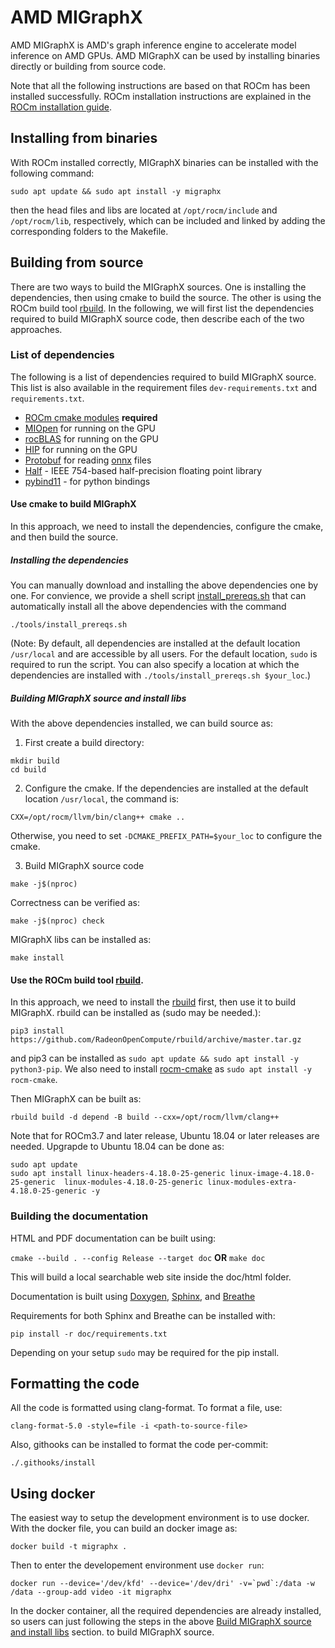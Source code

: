 # AMD MIGraphX

AMD MIGraphX is AMD's graph inference engine to accelerate model inference on AMD GPUs. AMD MIGraphX can be used by
installing binaries directly or building from source code.

Note that all the following instructions are based on that ROCm has been installed successfully. ROCm installation
instructions are explained in the [ROCm installation
guide](https://rocmdocs.amd.com/en/latest/Installation_Guide/Installation-Guide.html).

## Installing from binaries
With ROCm installed correctly, MIGraphX binaries can be installed with the following command:
```
sudo apt update && sudo apt install -y migraphx
```
then the head files and libs are located at `/opt/rocm/include` and `/opt/rocm/lib`, respectively, which can be
included and linked by adding the corresponding folders to the Makefile.

## Building from source

There are two ways to build the MIGraphX sources. One is installing the dependencies, then using 
cmake to build the source. The other is using the ROCm build tool [rbuild](https://github.com/RadeonOpenCompute/rbuild).
In the following, we will first list the dependencies required to build MIGraphX source code, then describe each of the
two approaches.

### List of dependencies
The following is a list of dependencies required to build MIGraphX source. This list is also available in the
requirement files `dev-requirements.txt` and `requirements.txt`.

* [ROCm cmake modules](https://github.com/RadeonOpenCompute/rocm-cmake) **required**
* [MIOpen](https://github.com/ROCmSoftwarePlatform/MIOpen) for running on the GPU
* [rocBLAS](https://github.com/ROCmSoftwarePlatform/rocBLAS) for running on the GPU
* [HIP](https://github.com/ROCm-Developer-Tools/HIP) for running on the GPU
* [Protobuf](https://github.com/google/protobuf) for reading [onnx](https://github.com/onnx/onnx) files
* [Half](http://half.sourceforge.net/) - IEEE 754-based half-precision floating point library
* [pybind11](https://pybind11.readthedocs.io/en/stable/) - for python bindings

#### Use cmake to build MIGraphX

In this approach, we need to install the dependencies, configure the cmake, and then build the source.

##### Installing the dependencies

You can manually download and installing the above dependencies one by one. For convience, we provide a shell 
script [install_prereqs.sh](./tools/install_prereqs.sh) that can automatically install all the above dependencies with
the command 

```./tools/install_prereqs.sh```

(Note: By default, all dependencies are installed at the default location `/usr/local` 
and are accessible by all users. For the default location, `sudo` is required to run the script.
You can also specify a location at which the dependencies are installed with `./tools/install_prereqs.sh $your_loc`.)

##### Building MIGraphX source and install libs

With the above dependencies installed, we can build source as:

1) First create a build directory:


```
mkdir build
cd build
```

2) Configure the cmake. If the dependencies are installed at the default location `/usr/local`, the command is:

```
CXX=/opt/rocm/llvm/bin/clang++ cmake ..
```
Otherwise, you need to set `-DCMAKE_PREFIX_PATH=$your_loc` to configure the cmake. 

3) Build MIGraphX source code

```
make -j$(nproc)
```

Correctness can be verified as:

```
make -j$(nproc) check
```

MIGraphX libs can be installed as:

```
make install
```

#### Use the ROCm build tool [rbuild](https://github.com/RadeonOpenCompute/rbuild).

In this approach, we need to install the [rbuild](https://github.com/RadeonOpenCompute/rbuild) first, then use it to
build MIGraphX. rbuild can be installed as (sudo may be needed.):
```
pip3 install https://github.com/RadeonOpenCompute/rbuild/archive/master.tar.gz
```
and pip3 can be installed as `sudo apt update && sudo apt install -y python3-pip`.
We also need to install [rocm-cmake](https://github.com/RadeonOpenCompute/rocm-cmake) as `sudo apt install -y rocm-cmake`.

Then MIGraphX can be built as:

```
rbuild build -d depend -B build --cxx=/opt/rocm/llvm/clang++
```

Note that for ROCm3.7 and later release, Ubuntu 18.04 or later releases are needed. Upgrapde to Ubuntu 18.04 can be
done as:

```
sudo apt update
sudo apt install linux-headers-4.18.0-25-generic linux-image-4.18.0-25-generic  linux-modules-4.18.0-25-generic linux-modules-extra-4.18.0-25-generic -y
```


### Building the documentation

HTML and PDF documentation can be built using:

`cmake --build . --config Release --target doc` **OR** `make doc`

This will build a local searchable web site inside the doc/html folder.

Documentation is built using [Doxygen](http://www.stack.nl/~dimitri/doxygen/download.html), [Sphinx](http://www.sphinx-doc.org/en/stable/index.html), and [Breathe](https://breathe.readthedocs.io/en/latest/)

Requirements for both Sphinx and Breathe can be installed with:

`pip install -r doc/requirements.txt`

Depending on your setup `sudo` may be required for the pip install.

## Formatting the code

All the code is formatted using clang-format. To format a file, use:

```
clang-format-5.0 -style=file -i <path-to-source-file>
```

Also, githooks can be installed to format the code per-commit:

```
./.githooks/install
```

## Using docker

The easiest way to setup the development environment is to use docker. With the docker file, you can build an docker image as:

    docker build -t migraphx .

Then to enter the developement environment use `docker run`:

    docker run --device='/dev/kfd' --device='/dev/dri' -v=`pwd`:/data -w /data --group-add video -it migraphx

In the docker container, all the required dependencies are already installed, so users can just following the steps in
the above
[Build MIGraphX source and install
libs](https://github.com/ROCmSoftwarePlatform/AMDMIGraphX/tree/refine_readme#building-migraphx-source-and-install-libs)
section.
to build MIGraphX source.

